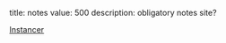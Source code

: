 title: notes
value: 500
description: obligatory notes site?

[Instancer](https://instancer.tjctf.org/challenge/notes)